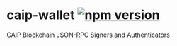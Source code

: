 # caip-wallet [![npm version](https://badge.fury.io/js/caip-wallet.svg)](https://badge.fury.io/js/caip-wallet)

CAIP Blockchain JSON-RPC Signers and Authenticators
